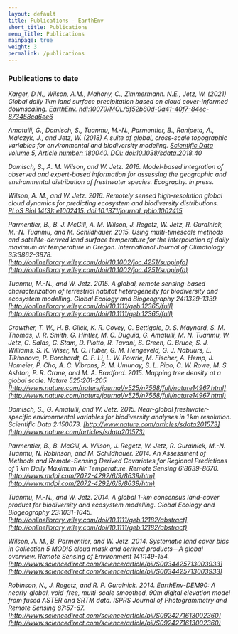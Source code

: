 ```yaml
---
layout: default
title: Publications - EarthEnv
short_title: Publications
menu_title: Publications
mainpage: true
weight: 3
permalink: /publications
---
```


### Publications to date

_Karger, D.N., Wilson, A.M., Mahony, C., Zimmermann. N.E., Jetz, W. (2021) Global daily 1km land surface precipitation based on cloud cover-informed downscaling. <a target="_blank" href="http://hdl.handle.net/10079/MOL/6f52b80d-0a41-40f7-84ec-873458ca6ee6">EarthEnv. hdl:10079/MOL/6f52b80d-0a41-40f7-84ec-873458ca6ee6</a>_

_Amatulli, G., Domisch, S., Tuanmu, M.-N., Parmentier, B., Ranipeta, A., Malczyk, J., and Jetz, W. (2018) A suite of global, cross-scale topographic variables for environmental and biodiversity modeling. <a target="_blank" href="https://www.nature.com/articles/sdata201840">Scientific Data volume 5, Article number: 180040. DOI: doi:10.1038/sdata.2018.40</a>_

_Domisch, S., A. M. Wilson, and W. Jetz. 2016. Model-based integration of observed and expert-based information for assessing the geographic and environmental distribution of freshwater species. Ecography. in press._

_Wilson, A. M., and W. Jetz. 2016. Remotely sensed high-resolution global cloud dynamics for predicting ecosystem and biodiversity distributions. <a target="_blank" href="http://journals.plos.org/plosbiology/article?id=10.1371/journal.pbio.1002415">PLoS Biol 14(3): e1002415. doi:10.1371/journal. pbio.1002415</a>_

_Parmentier, B., B. J. McGill, A. M. Wilson, J. Regetz, W. Jetz, R. Guralnick, M.-N. Tuanmu, and M. Schildhauer. 2015. Using multi-timescale methods and satellite-derived land surface temperature for the interpolation of daily maximum air temperature in Oregon. International Journal of Climatology 35:3862-3878.
[http://onlinelibrary.wiley.com/doi/10.1002/joc.4251/suppinfo](http://onlinelibrary.wiley.com/doi/10.1002/joc.4251/suppinfo)_

_Tuanmu, M.-N., and W. Jetz. 2015. A global, remote sensing-based characterization of terrestrial habitat heterogeneity for biodiversity and ecosystem modelling. Global Ecology and Biogeography 24:1329-1339.
[http://onlinelibrary.wiley.com/doi/10.1111/geb.12365/full](http://onlinelibrary.wiley.com/doi/10.1111/geb.12365/full)_

_Crowther, T. W., H. B. Glick, K. R. Covey, C. Bettigole, D. S. Maynard, S. M. Thomas, J. R. Smith, G. Hintler, M. C. Duguid, G. Amatulli, M. N. Tuanmu, W. Jetz, C. Salas, C. Stam, D. Piotto, R. Tavani, S. Green, G. Bruce, S. J. Williams, S. K. Wiser, M. O. Huber, G. M. Hengeveld, G. J. Nabuurs, E. Tikhonova, P. Borchardt, C. F. Li, L. W. Powrie, M. Fischer, A. Hemp, J. Homeier, P. Cho, A. C. Vibrans, P. M. Umunay, S. L. Piao, C. W. Rowe, M. S. Ashton, P. R. Crane, and M. A. Bradford. 2015. Mapping tree density at a global scale. Nature 525:201-205.  
[http://www.nature.com/nature/journal/v525/n7568/full/nature14967.html](http://www.nature.com/nature/journal/v525/n7568/full/nature14967.html)_

_Domisch, S., G. Amatulli, and W. Jetz. 2015. Near-global freshwater-specific environmental variables for biodiversity analyses in 1 km resolution. Scientific Data 2:150073.
[http://www.nature.com/articles/sdata201573](http://www.nature.com/articles/sdata201573)_

_Parmentier, B., B. McGill, A. Wilson, J. Regetz, W. Jetz, R. Guralnick, M.-N. Tuanmu, N. Robinson, and M. Schildhauer. 2014. An Assessment of Methods and Remote-Sensing Derived Covariates for Regional Predictions of 1 km Daily Maximum Air Temperature. Remote Sensing 6:8639-8670.
[http://www.mdpi.com/2072-4292/6/9/8639/htm](http://www.mdpi.com/2072-4292/6/9/8639/htm)_

_Tuanmu, M.-N., and W. Jetz. 2014. A global 1-km consensus land-cover product for biodiversity and ecosystem modelling. Global Ecology and Biogeography 23:1031-1045.
[http://onlinelibrary.wiley.com/doi/10.1111/geb.12182/abstract](http://onlinelibrary.wiley.com/doi/10.1111/geb.12182/abstract)_

_Wilson, A. M., B. Parmentier, and W. Jetz. 2014. Systematic land cover bias in Collection 5 MODIS cloud mask and derived products—A global overview. Remote Sensing of Environment 141:149-154.
[http://www.sciencedirect.com/science/article/pii/S0034425713003933](http://www.sciencedirect.com/science/article/pii/S0034425713003933)_

_Robinson, N., J. Regetz, and R. P. Guralnick. 2014. EarthEnv-DEM90: A nearly-global, void-free, multi-scale smoothed, 90m digital elevation model from fused ASTER and SRTM data. ISPRS Journal of Photogrammetry and Remote Sensing 87:57-67.
[http://www.sciencedirect.com/science/article/pii/S0924271613002360](http://www.sciencedirect.com/science/article/pii/S0924271613002360)_
